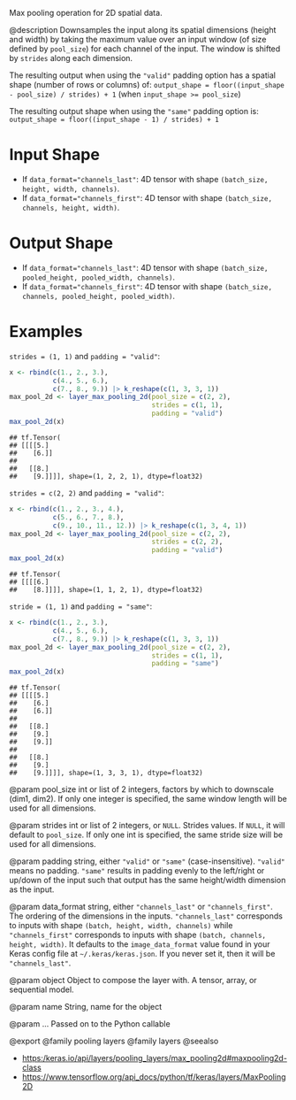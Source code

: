 Max pooling operation for 2D spatial data.

@description
Downsamples the input along its spatial dimensions (height and width)
by taking the maximum value over an input window
(of size defined by `pool_size`) for each channel of the input.
The window is shifted by `strides` along each dimension.

The resulting output when using the `"valid"` padding option has a spatial
shape (number of rows or columns) of:
`output_shape = floor((input_shape - pool_size) / strides) + 1`
(when `input_shape >= pool_size`)

The resulting output shape when using the `"same"` padding option is:
`output_shape = floor((input_shape - 1) / strides) + 1`

# Input Shape
- If `data_format="channels_last"`:
    4D tensor with shape `(batch_size, height, width, channels)`.
- If `data_format="channels_first"`:
    4D tensor with shape `(batch_size, channels, height, width)`.

# Output Shape
- If `data_format="channels_last"`:
    4D tensor with shape
    `(batch_size, pooled_height, pooled_width, channels)`.
- If `data_format="channels_first"`:
    4D tensor with shape
    `(batch_size, channels, pooled_height, pooled_width)`.

# Examples
`strides = (1, 1)` and `padding = "valid"`:


```r
x <- rbind(c(1., 2., 3.),
           c(4., 5., 6.),
           c(7., 8., 9.)) |> k_reshape(c(1, 3, 3, 1))
max_pool_2d <- layer_max_pooling_2d(pool_size = c(2, 2),
                                    strides = c(1, 1),
                                    padding = "valid")
max_pool_2d(x)
```

```
## tf.Tensor(
## [[[[5.]
##    [6.]]
##
##   [[8.]
##    [9.]]]], shape=(1, 2, 2, 1), dtype=float32)
```

`strides = c(2, 2)` and `padding = "valid"`:


```r
x <- rbind(c(1., 2., 3., 4.),
           c(5., 6., 7., 8.),
           c(9., 10., 11., 12.)) |> k_reshape(c(1, 3, 4, 1))
max_pool_2d <- layer_max_pooling_2d(pool_size = c(2, 2),
                                    strides = c(2, 2),
                                    padding = "valid")
max_pool_2d(x)
```

```
## tf.Tensor(
## [[[[6.]
##    [8.]]]], shape=(1, 1, 2, 1), dtype=float32)
```

`stride = (1, 1)` and `padding = "same"`:


```r
x <- rbind(c(1., 2., 3.),
           c(4., 5., 6.),
           c(7., 8., 9.)) |> k_reshape(c(1, 3, 3, 1))
max_pool_2d <- layer_max_pooling_2d(pool_size = c(2, 2),
                                    strides = c(1, 1),
                                    padding = "same")
max_pool_2d(x)
```

```
## tf.Tensor(
## [[[[5.]
##    [6.]
##    [6.]]
##
##   [[8.]
##    [9.]
##    [9.]]
##
##   [[8.]
##    [9.]
##    [9.]]]], shape=(1, 3, 3, 1), dtype=float32)
```

@param pool_size
int or list of 2 integers, factors by which to downscale
(dim1, dim2). If only one integer is specified, the same
window length will be used for all dimensions.

@param strides
int or list of 2 integers, or `NULL`. Strides values. If `NULL`,
it will default to `pool_size`. If only one int is specified, the
same stride size will be used for all dimensions.

@param padding
string, either `"valid"` or `"same"` (case-insensitive).
`"valid"` means no padding. `"same"` results in padding evenly to
the left/right or up/down of the input such that output has the same
height/width dimension as the input.

@param data_format
string, either `"channels_last"` or `"channels_first"`.
The ordering of the dimensions in the inputs. `"channels_last"`
corresponds to inputs with shape `(batch, height, width, channels)`
while `"channels_first"` corresponds to inputs with shape
`(batch, channels, height, width)`. It defaults to the
`image_data_format` value found in your Keras config file at
`~/.keras/keras.json`. If you never set it, then it will be
`"channels_last"`.

@param object
Object to compose the layer with. A tensor, array, or sequential model.

@param name
String, name for the object

@param ...
Passed on to the Python callable

@export
@family pooling layers
@family layers
@seealso
+ <https:/keras.io/api/layers/pooling_layers/max_pooling2d#maxpooling2d-class>
+ <https://www.tensorflow.org/api_docs/python/tf/keras/layers/MaxPooling2D>
